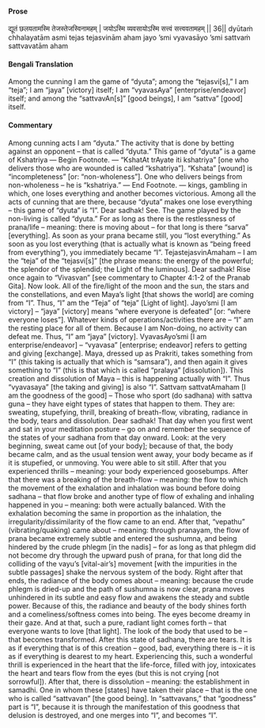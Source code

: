 #### Prose 

द्यूतं छलयतामस्मि तेजस्तेजस्विनामहम् |
जयोऽस्मि व्यवसायोऽस्मि सत्त्वं सत्त्ववतामहम् || 36||
dyūtaṁ chhalayatām asmi tejas tejasvinām aham
jayo ’smi vyavasāyo ’smi sattvaṁ sattvavatām aham

 #### Bengali Translation 

Among the cunning I am the game of “dyuta”; among the “tejasvi[s],” I am “teja”; I am “jaya” [victory] itself; I am “vyavasAya” [enterprise/endeavor] itself; and among the “sattvavAn[s]” [good beings], I am “sattva” [good] itself.

 #### Commentary 

Among cunning acts I am “dyuta.” The activity that is done by betting against an opponent – that is called “dyuta.” This game of “dyuta” is a game of Kshatriya — Begin Footnote. — “KshatAt trAyate iti kshatriya” [one who delivers those who are wounded is called “kshatriya”]. “Kshata” [wound] is “incompleteness” [or: “non-wholeness”]. One who delivers beings from non-wholeness – he is “kshatriya.” — End Footnote. — kings, gambling in which, one loses everything and another becomes victorious. Among all the acts of cunning that are there, because “dyuta” makes one lose everything – this game of “dyuta” is “I”. Dear sadhak! See. The game played by the non-living is called “dyuta.” For as long as there is the restlessness of prana/life – meaning: there is moving about – for that long is there “sarva” [everything]. As soon as your prana became still, you “lost everything.” As soon as you lost everything (that is actually what is known as “being freed from everything”), you immediately became “I”. TejastejasvinAmaham – I am the “teja” of the “tejasvi[s]” [the phrase means: the energy of the powerful; the splendor of the splendid; the Light of the luminous]. Dear sadhak! Rise once again to “Vivasvan” [see commentary to Chapter 4:1-2 of the Pranab Gita]. Now look. All of the fire/light of the moon and the sun, the stars and the constellations, and even Maya’s light [that shows the world] are coming from “I”. Thus, “I” am the “Teja” of “teja” [Light of light].
Jayo’smi [I am victory] – “jaya” [victory] means “where everyone is defeated” [or: “where everyone loses”]. Whatever kinds of operations/activities there are – “I” am the resting place for all of them. Because I am Non-doing, no activity can defeat me. Thus, “I” am “jaya” [victory]. VyavasAyo’smi [I am enterprise/endeavor] – “vyavasa” [enterprise; endeavor] refers to getting and giving [exchange]. Maya, dressed up as Prakriti, takes something from “I” (this taking is actually that which is “samsara”), and then again it gives something to “I” (this is that which is called “pralaya” [dissolution]). This creation and dissolution of Maya – this is happening actually with “I”. Thus “vyavasaya” [the taking and giving] is also “I”. Sattvaṃ sattvatAmaham [I am the goodness of the good] – Those who sport (do sadhana) with sattva guna – they have eight types of states that happen to them. They are: sweating, stupefying, thrill, breaking of breath-flow, vibrating, radiance in the body, tears and dissolution. Dear sadhak! That day when you first went and sat in your meditation posture – go on and remember the sequence of the states of your sadhana from that day onward. Look: at the very beginning, sweat came out [of your body]; because of that, the body became calm, and as the usual tension went away, your body became as if it is stupefied, or unmoving. You were able to sit still. After that you experienced thrills – meaning: your body experienced goosebumps. After that there was a breaking of the breath-flow – meaning: the flow to which the movement of the exhalation and inhalation was bound before doing sadhana – that flow broke and another type of flow of exhaling and inhaling happened in you – meaning: both were actually balanced. With the exhalation becoming the same in proportion as the inhalation, the irregularity/dissimilarity of the flow came to an end. After that, “vepathu” (vibrating/quaking) came about – meaning: through pranayam, the flow of prana became extremely subtle and entered the sushumna, and being hindered by the crude phlegm [in the nadis] – for as long as that phlegm did not become dry through the upward push of prana, for that long did the colliding of the vayu’s [vital-air’s] movement [with the impurities in the subtle passages] shake the nervous system of the body. Right after that ends, the radiance of the body comes about – meaning: because the crude phlegm is dried-up and the path of sushumna is now clear, prana moves unhindered in its subtle and easy flow and awakens the steady and subtle power. Because of this, the radiance and beauty of the body shines forth and a comeliness/softness comes into being. The eyes become dreamy in their gaze. And at that, such a pure, radiant light comes forth – that everyone wants to love [that light]. The look of the body that used to be – that becomes transformed. After this state of sadhana, there are tears. It is as if everything that is of this creation – good, bad, everything there is – it is as if everything is dearest to my heart. Experiencing this, such a wonderful thrill is experienced in the heart that the life-force, filled with joy, intoxicates the heart and tears flow from the eyes (but this is not crying [not sorrowful]). After that, there is dissolution – meaning: the establishment in samadhi. One in whom these [states] have taken their place – that is the one who is called “sattvavan” [the good being]. In “sattvavans,” that “goodness” part is “I”, because it is through the manifestation of this goodness that delusion is destroyed, and one merges into “I”, and becomes “I”.